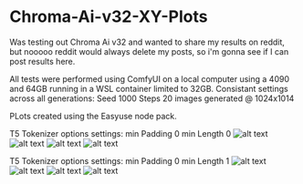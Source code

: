 # Chroma-Ai-v32-XY-Plots
Was testing out Chroma Ai v32 and wanted to share my results on reddit, but nooooo reddit would always delete my posts, so i'm gonna see if I can post results here.


All tests were performed using ComfyUI on a local computer using a 4090 and 64GB running in a WSL container limited to 32GB.
Consistant settings across all generations:
Seed 1000
Steps 20
images generated @ 1024x1014

PLots created using the Easyuse node pack.


T5 Tokenizer options settings:
min Padding 0
min Length 0
![alt text](https://github.com/Psylenceo/Chroma-Ai-v32-XY-Plots/blob/main/0.0/T5_0.0__00001_.png) ![alt text](https://github.com/Psylenceo/Chroma-Ai-v32-XY-Plots/blob/main/0.0/T5_0.0__00002_.png)
![alt text](https://github.com/Psylenceo/Chroma-Ai-v32-XY-Plots/blob/main/0.0/T5_0.0__00003_.png) ![alt text](https://github.com/Psylenceo/Chroma-Ai-v32-XY-Plots/blob/main/0.0/T5_0.0__00004_.png)

T5 Tokenizer options settings:
min Padding 0
min Length 1
![alt text](https://github.com/Psylenceo/Chroma-Ai-v32-XY-Plots/blob/main/0.1/T5_0.1__00001_.png) ![alt text](https://github.com/Psylenceo/Chroma-Ai-v32-XY-Plots/blob/main/0.1/T5_0.1__00002_.png)
![alt text](https://github.com/Psylenceo/Chroma-Ai-v32-XY-Plots/blob/main/0.1/T5_0.1__00003_.png) ![alt text](https://github.com/Psylenceo/Chroma-Ai-v32-XY-Plots/blob/main/0.1/T5_0.1__00004_.png)
